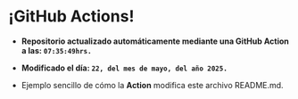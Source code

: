 # ¡GitHub Actions!
* **Repositorio actualizado automáticamente mediante una GitHub Action a las: `07:35:49hrs.`**
* **Modificado el día: `22, del mes de mayo, del año 2025.`**

* Ejemplo sencillo de cómo la **Action** modifica este archivo README.md.
